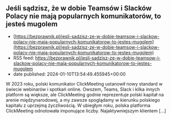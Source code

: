## Jeśli sądzisz, że w dobie Teamsów i Slacków Polacy nie mają popularnych komunikatorów, to jesteś mugolem
 - [https://bezprawnik.pl/jesli-sadzisz-ze-w-dobie-teamsow-i-slackow-polacy-nie-maja-popularnych-komunikatorow-to-jestes-mugolem](https://bezprawnik.pl/jesli-sadzisz-ze-w-dobie-teamsow-i-slackow-polacy-nie-maja-popularnych-komunikatorow-to-jestes-mugolem)
 - RSS feed: https://bezprawnik.pl/jesli-sadzisz-ze-w-dobie-teamsow-i-slackow-polacy-nie-maja-popularnych-komunikatorow-to-jestes-mugolem
 - date published: 2024-01-10T13:54:49.455945+00:00

W 2023 roku, polski komunikator ClickMeeting ustanowił nowy standard w świecie webinarów i spotkań online. Owszem, Teams, Slack i kilka innych platform są większe, ale ClickMeeting godnie reprezentuje polski kapitał na arenie międzynarodowej, a my zawsze spoglądamy w kierunku polskiego kapitału z uprzejmą życzliwością. W ubiegłym roku, polska platforma ClickMeeting odnotowała imponujące liczby. Najaktywniejszym klientem […]

